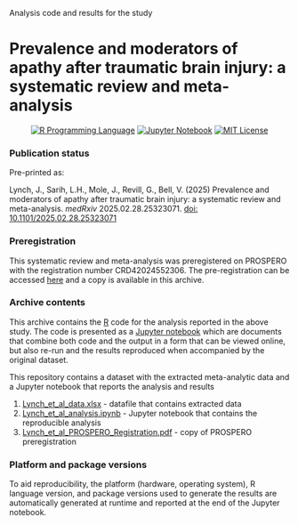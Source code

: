 Analysis code and results for the study

# Prevalence and moderators of apathy after traumatic brain injury: a systematic review and meta-analysis

<p align="center">
	<a href="https://en.wikipedia.org/wiki/R_(programming_language)"><img
		alt="R Programming Language"
		src="https://img.shields.io/badge/Language-R-%232268BB.svg"></a>
	<a href="https://en.wikipedia.org/wiki/Project_Jupyter#Jupyter_Notebook"><img
		alt="Jupyter Notebook"
		src="https://img.shields.io/badge/Jupyter-Notebook-68B7EB"></a>
	<a href="https://opensource.org/licenses/MIT"><img
		alt="MIT License"
		src="https://img.shields.io/badge/license-MIT-blue.svg"></a>
</p>

### Publication status
Pre-printed as:

Lynch, J., Sarih, L.H., Mole, J., Revill, G., Bell, V. (2025) Prevalence and moderators of apathy after traumatic brain injury: a systematic review and meta-analysis. *medRxiv* 2025.02.28.25323071. [doi: 10.1101/2025.02.28.25323071](https://doi.org/10.1101/2025.02.28.25323071)

### Preregistration
This systematic review and meta-analysis was preregistered on PROSPERO with the registration number CRD42024552306. The pre-registration can be accessed [here](https://www.crd.york.ac.uk/PROSPERO/view/CRD42024552306) and a copy is available in this archive.

### Archive contents
This archive contains the [R](https://en.wikipedia.org/wiki/R_(programming_language)) code for the analysis reported in the above study. The code is presented as a [Jupyter notebook](https://jupyter-notebook-beginner-guide.readthedocs.io/en/latest/what_is_jupyter.html) which are documents that combine both code and the output in a form that can be viewed online, but also re-run and the results reproduced when accompanied by the original dataset.

This repository contains a dataset with the extracted meta-analytic data and a Jupyter notebook that reports the analysis and results

1.  [Lynch_et_al_data.xlsx](https://github.com/lynchjess/Apathy-TBI-meta/raw/refs/heads/main/Lynch_et_al_data.xlsx) - datafile that contains extracted data
2.  [Lynch_et_al_analysis.ipynb](https://github.com/lynchjess/Apathy-TBI-meta/blob/main/Lynch_et_al_analysis.ipynb) - Jupyter notebook that contains the reproducible analysis
3.  [Lynch_et_al_PROSPERO_Registration.pdf](https://github.com/lynchjess/Apathy-TBI-meta/blob/main/Lynch_et_al_PROSPERO_Registration.pdf) - copy of PROSPERO preregistration

### Platform and package versions

To aid reproducibility, the platform (hardware, operating system), R language version, and package versions used to generate the results are automatically generated at runtime and reported at the end of the Jupyter notebook.
